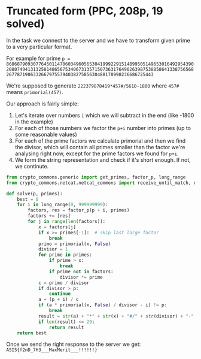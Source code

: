 # Truncated form (PPC, 208p, 19 solved)

In the task we connect to the server and we have to transform given prime to a very particular format.

For example for prime `p = 868687909307764501147060349605653041999229151489950514965301649295439020807494131325814865675340673135715073631764902639875388586413387565682677871906332667975579403827585630488178998236686725443`

We're supposed to generate `222379878419*457#/5610-1800` where `457#` means `primorial(457)`.

Our approach is fairly simple:

1. Let's iterate over numbers `i` which we will subtract in the end (like -1800 in the example)
2. For each of those numbers we factor the `p+i` number into primes (up to some reasonable values)
3. For each of the prime factors we calculate primorial and then we find the divisor, which will contain all primes smaller than the factor we're analysing right now, except for the prime factors we found for `p+i`.
4. We form the string representation and check if it's short enough. If not, we continute.

```python
from crypto_commons.generic import get_primes, factor_p, long_range
from crypto_commons.netcat.netcat_commons import receive_until_match, nc, send, interactive

def solve(p, primes):
    best = 0
    for i in long_range(0, 999999999):
        factors, res = factor_p(p + i, primes)
        factors += [res]
        for j in range(len(factors)):
            x = factors[j]
            if x >= primes[-1]:  # skip last large factor
                break
            primo = primorial(x, False)
            divisor = 1
            for prime in primes:
                if prime > x:
                    break
                if prime not in factors:
                    divisor *= prime
            c = primo / divisor
            if divisor > p:
                continue
            a = (p + i) / c
            if (a * primorial(x, False) / divisor - i) != p:
                break
            result = str(a) + "*" + str(x) + "#/" + str(divisor) + "-" + str(i)
            if len(result) <= 29:
                return result
    return best
```

Once we send the right response to the server we get: `ASIS{f2nD_7H3___MaxMerit___!!!!!!}`
